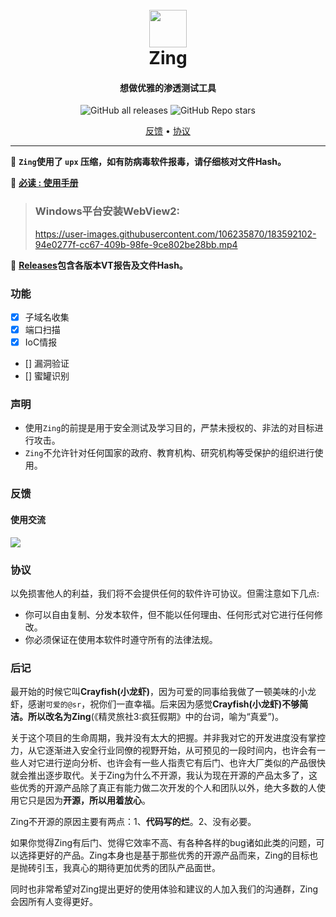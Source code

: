 <h1 align="center">
  <br>
  <img src="https://raw.githubusercontent.com/feitu-dev/Zing/main/images/logo.png" alt="" title="" width="60" height="60" />
  <br> Zing
</h1>

<h4 align="center">想做优雅的渗透测试工具</h4>

<p align="center">
<img alt="GitHub all releases" src="https://img.shields.io/github/downloads/feitu-dev/Zing/total?style=for-the-badge">
<img alt="GitHub Repo stars" src="https://img.shields.io/github/stars/feitu-dev/Zing?style=for-the-badge">
</p>

<p align="center">
  <a href="#反馈">反馈</a> •
  <a href="#协议">协议</a>
</p>

---

🏁 **`Zing`使用了 `upx` 压缩，如有防病毒软件报毒，请仔细核对文件Hash。**

🏁 **[必读 : 使用手册](https://github.com/feitu-dev/Zing/wiki)**

> ### Windows平台安装WebView2:
> https://user-images.githubusercontent.com/106235870/183592102-94e0277f-cc67-409b-98fe-9ce802be28bb.mp4

🏁 **[Releases](https://github.com/feitu-dev/Zing/releases)包含各版本VT报告及文件Hash。**

### 功能

- [x] 子域名收集
- [x] 端口扫描
- [x] IoC情报
- [] 漏洞验证
- [] 蜜罐识别


### 声明

- 使用`Zing`的前提是用于安全测试及学习目的，严禁未授权的、非法的对目标进行攻击。
- `Zing`不允许针对任何国家的政府、教育机构、研究机构等受保护的组织进行使用。

### 反馈

#### 使用交流

![](https://raw.githubusercontent.com/feitu-dev/Zing/main/images/wechat.png "")

### 协议

以免损害他人的利益，我们将不会提供任何的软件许可协议。但需注意如下几点:

- 你可以自由复制、分发本软件，但不能以任何理由、任何形式对它进行任何修改。
- 你必须保证在使用本软件时遵守所有的法律法规。

### 后记

最开始的时候它叫**Crayfish(小龙虾)**，因为可爱的同事给我做了一顿美味的小龙虾，感谢`可爱的@sr`，祝你们一直幸福。后来因为感觉**Crayfish(小龙虾)**不够简洁。所以改名为**Zing**(《精灵旅社3:疯狂假期》中的台词，喻为“真爱”)。

关于这个项目的生命周期，我并没有太大的把握。并非我对它的开发进度没有掌控力，从它逐渐进入安全行业同僚的视野开始，从可预见的一段时间内，也许会有一些人对它进行逆向分析、也许会有一些人指责它有后门、也许大厂类似的产品很快就会推出逐步取代。关于Zing为什么不开源，我认为现在开源的产品太多了，这些优秀的开源产品除了真正有能力做二次开发的个人和团队以外，绝大多数的人使用它只是因为**开源，所以用着放心**。

Zing不开源的原因主要有两点：1、**代码写的烂**。2、没有必要。

如果你觉得Zing有后门、觉得它效率不高、有各种各样的bug诸如此类的问题，可以选择更好的产品。Zing本身也是基于那些优秀的开源产品而来，Zing的目标也是抛砖引玉，我真心的期待更加优秀的团队产品面世。

同时也非常希望对Zing提出更好的使用体验和建议的人加入我们的沟通群，Zing会因所有人变得更好。

